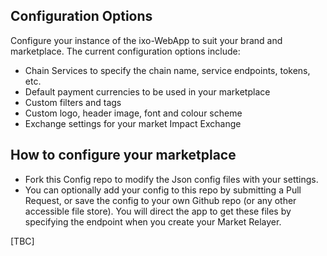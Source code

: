 ## Configuration Options

Configure your instance of the ixo-WebApp to suit your brand and marketplace.
The current configuration options include:

- Chain Services to specify the chain name, service endpoints, tokens, etc.
- Default payment currencies to be used in your marketplace
- Custom filters and tags
- Custom logo, header image, font and colour scheme
- Exchange settings for your market Impact Exchange

## How to configure your marketplace

- Fork this Config repo to modify the Json config files with your settings.
- You can optionally add your config to this repo by submitting a Pull Request, or save the config to your own Github repo (or any other accessible file store).
  You will direct the app to get these files by specifying the endpoint when you create your Market Relayer.

[TBC]
